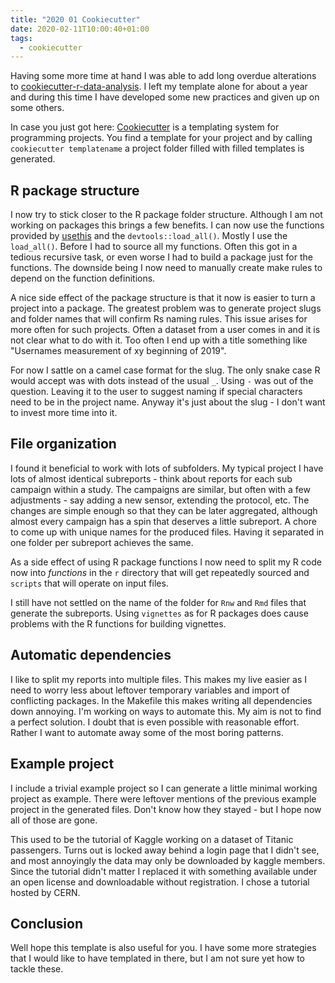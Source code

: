 ```yaml
---
title: "2020 01 Cookiecutter"
date: 2020-02-11T10:00:40+01:00
tags:
  - cookiecutter
---
```


Having some more time at hand I was able to add long overdue alterations to [cookiecutter-r-data-analysis](https://github.com/bdcaf/cookiecutter-r-data-analysis).
I left my template alone for about a year and during this time I have developed some new practices and given up on some others.
<!--more-->

In case you just got here: [Cookiecutter](https://github.com/audreyr/cookiecutter) is a templating system for programming projects. 
You find a template for your project and by calling `cookiecutter templatename` a project folder filled with filled templates is generated.

## R package structure

I now try to stick closer to the R package folder structure.
Although I am not working on packages this brings a few benefits. 
I can now use the functions provided by [usethis](https://usethis.r-lib.org/) and the `devtools::load_all()`.
Mostly I use the `load_all()`. 
Before I had to source all my functions. Often this got in a tedious recursive task, or even worse I had to build a package just for the functions.
The downside being I now need to manually create make rules to depend on the function definitions.

A nice side effect of the package structure is that it now is easier to turn a project into a package.
The greatest problem was to generate project slugs and folder names that will confirm Rs naming rules.
This issue arises for more often for such projects. Often a dataset from a user comes in and it is not clear what to do with it. 
Too often I end up with a title something like "Usernames measurement of xy beginning of 2019".

For now I sattle on a camel case format for the slug. 
The only snake case R would accept was with dots instead of the usual `_`.
Using `-` was out of the question.
Leaving it to the user to suggest naming if special characters need to be in the project name. 
Anyway it's just about the slug - I don't want to invest more time into it.

## File organization

I found it beneficial to work with lots of subfolders.
My typical project I have lots of almost identical subreports - think about reports for each sub campaign within a study. 
The campaigns are similar, but often with a few adjustments - say adding a new sensor, extending the protocol, etc.
The changes are simple enough so that they can be later aggregated, although almost every campaign has a spin that deserves a little subreport.
A chore to come up with unique names for the produced files. 
Having it separated in one folder per subreport achieves the same.

As a side effect of using R package functions I now need to split my R code now into *functions* in the `r` directory that will get repeatedly sourced and `scripts` that will operate on input files.

I still have not settled on the name of the folder for `Rnw` and `Rmd` files that generate the subreports.
Using `vignettes` as for R packages does cause problems with the R functions for building vignettes. 


## Automatic dependencies

I like to split my reports into multiple files.
This makes my live easier as I need to worry less about leftover temporary variables and import of conflicting packages.
In the Makefile this makes writing all dependencies down annoying. 
I'm working on ways to automate this.
My aim is not to find a perfect solution.
I doubt that is even possible with reasonable effort.
Rather I want to automate away some of the most boring patterns.

## Example project

I include a trivial example project so I can generate a little minimal working project as example.
There were leftover mentions of the previous example project in the generated files.
Don't know how they stayed - but I hope now all of those are gone.

This used to be the tutorial of Kaggle working on a dataset of Titanic passengers. Turns out is locked away behind a login page that I didn't see, and most annoyingly the data may only be downloaded by kaggle members.
Since the tutorial didn't matter I replaced it with something available under an open license and downloadable without registration. 
I chose a tutorial hosted by CERN.


## Conclusion

Well hope this template is also useful for you. 
I have some more strategies that I would like to have templated in there, but I am not sure yet how to tackle these.
